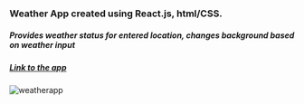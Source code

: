 ### Weather App created using React.js, html/CSS.
##### Provides weather status for entered location, changes background based on weather input

##### <a href="https://weatherapp-lemon.vercel.app/">Link to the app</a>


![weatherapp](https://user-images.githubusercontent.com/62845697/97106622-9215b380-16cb-11eb-926d-211c34e15cdb.PNG)


